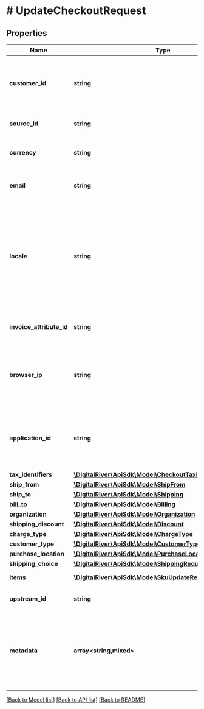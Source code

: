 # # UpdateCheckoutRequest

## Properties

Name | Type | Description | Notes
------------ | ------------- | ------------- | -------------
**customer_id** | **string** | The identifier of the Customer associated with the Checkout. | [optional]
**source_id** | **string** | The unique identifier of a Source. | [optional]
**currency** | **string** | A three-letter ISO currency code. | [optional]
**email** | **string** | The customer&#39;s email address. | [optional]
**locale** | **string** | A designator that combines the two-letter ISO 639-1 language code with the ISO 3166-1 alpha-2 country code. | [optional]
**invoice_attribute_id** | **string** | The unique identfier of the invoice attribute. | [optional]
**browser_ip** | **string** | The IP address of the browser used by the customer when placing the order. | [optional]
**application_id** | **string** | An arbitrary string identifier that can be used to track the application type. | [optional] [readonly]
**tax_identifiers** | [**\DigitalRiver\ApiSdk\Model\CheckoutTaxIdentifierRequest[]**](CheckoutTaxIdentifierRequest.md) |  | [optional]
**ship_from** | [**\DigitalRiver\ApiSdk\Model\ShipFrom**](ShipFrom.md) |  | [optional]
**ship_to** | [**\DigitalRiver\ApiSdk\Model\Shipping**](Shipping.md) |  | [optional]
**bill_to** | [**\DigitalRiver\ApiSdk\Model\Billing**](Billing.md) |  | [optional]
**organization** | [**\DigitalRiver\ApiSdk\Model\Organization**](Organization.md) |  | [optional]
**shipping_discount** | [**\DigitalRiver\ApiSdk\Model\Discount**](Discount.md) |  | [optional]
**charge_type** | [**\DigitalRiver\ApiSdk\Model\ChargeType**](ChargeType.md) |  | [optional]
**customer_type** | [**\DigitalRiver\ApiSdk\Model\CustomerType**](CustomerType.md) |  | [optional]
**purchase_location** | [**\DigitalRiver\ApiSdk\Model\PurchaseLocation**](PurchaseLocation.md) |  | [optional]
**shipping_choice** | [**\DigitalRiver\ApiSdk\Model\ShippingRequest**](ShippingRequest.md) |  | [optional]
**items** | [**\DigitalRiver\ApiSdk\Model\SkuUpdateRequestItem[]**](SkuUpdateRequestItem.md) | fixed by liao | [optional]
**upstream_id** | **string** | The upstream identifier. | [optional]
**metadata** | **array<string,mixed>** | Key-value pairs used to store additional data. Value can be string, boolean or integer types. | [optional]

[[Back to Model list]](../../README.md#models) [[Back to API list]](../../README.md#endpoints) [[Back to README]](../../README.md)
